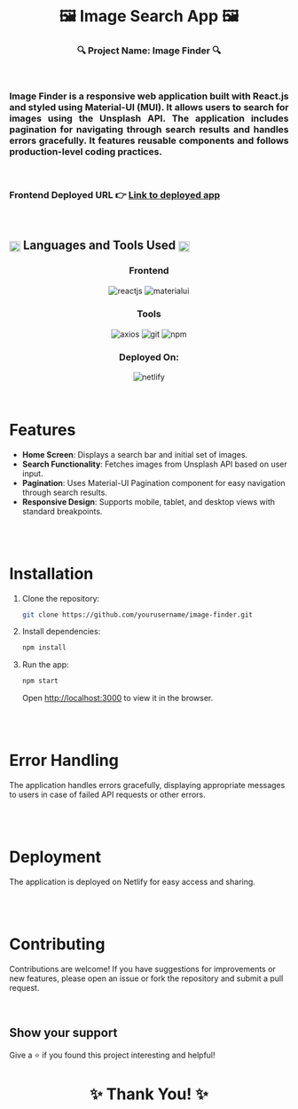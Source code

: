 <h1 align="center">🖼️ Image Search App 🖼️</h1>

<h3 align="center">🔍 Project Name: Image Finder 🔍</h3>

<br/>

<h3 align="justify" width="80%">
Image Finder is a responsive web application built with React.js and styled using Material-UI (MUI). It allows users to search for images using the Unsplash API. The application includes pagination for navigating through search results and handles errors gracefully. It features reusable components and follows production-level coding practices.
</h3>

<br/>

### Frontend Deployed URL 👉 [Link to deployed app](https://image-search-api-delta.vercel.app/)

<br/>

<h2 align="left">
<img src="https://art.pixilart.com/486745d4bb1ef18.gif"  width="20" height="20" align="center">
 Languages and Tools Used
<img src="https://art.pixilart.com/486745d4bb1ef18.gif"  width="20" height="20" align="center">
</h2>
<div align="center">
 
 <div align="center"><h3 align="center">Frontend</h3>
<img src="https://img.shields.io/badge/react-20232A?style=for-the-badge&logo=react&logoColor=61DAFB" align="center" alt="reactjs" />
<img src="https://img.shields.io/badge/materialui-%230081CB.svg?style=for-the-badge&logo=material-ui&logoColor=white" align="center" alt="materialui" />
</div>

<div align="center"><h3 align="center">Tools</h3> 
<img src="https://img.shields.io/badge/axios-%23232F3E.svg?style=for-the-badge&logo=axios&logoColor=white" align="center" alt="axios"/>
<img src="https://img.shields.io/badge/git-%23F05033.svg?style=for-the-badge&logo=git&logoColor=white"  align="center" alt="git"/>
<img src = "https://img.shields.io/badge/npm-%23000000.svg?style=for-the-badge&logo=npm&logoColor=white" align="center" alt="npm">
</div>
</div>

<div align="center"><h3 align="center">Deployed On:</h3>
  <img src="https://img.shields.io/badge/netlify-%23000000.svg?style=for-the-badge&logo=netlify&logoColor=#00C7B7"  alt="netlify"/>
</div>
</p>

<br/>

# Features

- **Home Screen**: Displays a search bar and initial set of images.
- **Search Functionality**: Fetches images from Unsplash API based on user input.
- **Pagination**: Uses Material-UI Pagination component for easy navigation through search results.
- **Responsive Design**: Supports mobile, tablet, and desktop views with standard breakpoints.

<br/>

<!--- # Screenshots

## Home Page
![Home Page](#)
![Initial Images](#)

## Search Results
![Search Results](#)

## Image Details Page
![Image Details Page](#)--->

<br/>

# Installation

1. Clone the repository:
   ```sh
   git clone https://github.com/yourusername/image-finder.git
   ```
2. Install dependencies:
   ```sh
   npm install
   ```
3. Run the app:
   ```sh
   npm start
   ```
   Open [http://localhost:3000](http://localhost:3000) to view it in the browser.

<br/><br/>

# Error Handling

The application handles errors gracefully, displaying appropriate messages to users in case of failed API requests or other errors.

<br/><br/>

# Deployment

The application is deployed on Netlify for easy access and sharing.

<br/><br/>

# Contributing

Contributions are welcome! If you have suggestions for improvements or new features, please open an issue or fork the repository and submit a pull request.

<br/>

## Show your support

Give a ⭐️ if you found this project interesting and helpful!

<h1 align="center">✨ Thank You! ✨</h1>

